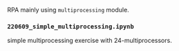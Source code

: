 RPA mainly using `multiprocessing` module.

### `220609_simple_multiprocessing.ipynb`
simple multiprocessing exercise with 24-multiprocessors.
